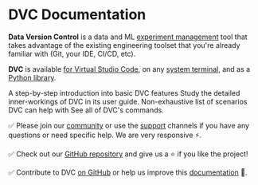 # DVC Documentation

**Data Version Control** is a data and ML [experiment management] tool that
takes advantage of the existing engineering toolset that you're already familiar
with (Git, your IDE, CI/CD, etc).

**DVC** is available [for Virtual Studio Code], on any [system terminal], and as
a [Python library].

[experiment management]: /doc/user-guide/experiment-management
[for virtual studio code]: /doc/vs-code-extension
[system terminal]: /doc/install
[python library]: /doc/api-reference

<cards>

  <card href="/doc/start" heading="Get Started">
    A step-by-step introduction into basic DVC features
  </card>

  <card href="/doc/user-guide" heading="User Guide">
    Study the detailed inner-workings of DVC in its user guide.
  </card>

  <card href="/doc/use-cases" heading="Use Cases">
    Non-exhaustive list of scenarios DVC can help with
  </card>

  <card href="/doc/command-reference" heading="Command Reference">
    See all of DVC's commands.
  </card>

</cards>

✅ Please join our [community](/community) or use the [support](/support)
channels if you have any questions or need specific help. We are very responsive
⚡.

✅ Check out our [GitHub repository](https://github.com/iterative/dvc) and give
us a ⭐ if you like the project!

✅ Contribute to DVC [on GitHub](https://github.com/iterative/dvc) or help us
improve this [documentation](https://github.com/iterative/dvc.org) 🙏.
